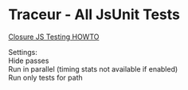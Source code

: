 Traceur - All JsUnit Tests
==========================

[Closure JS Testing HOWTO](http://wiki/Main/ClosureUnitTests)

Settings:  
Hide passes  
Run in parallel <span class="small">(timing stats not available if enabled)</span>  
Run only tests for path
